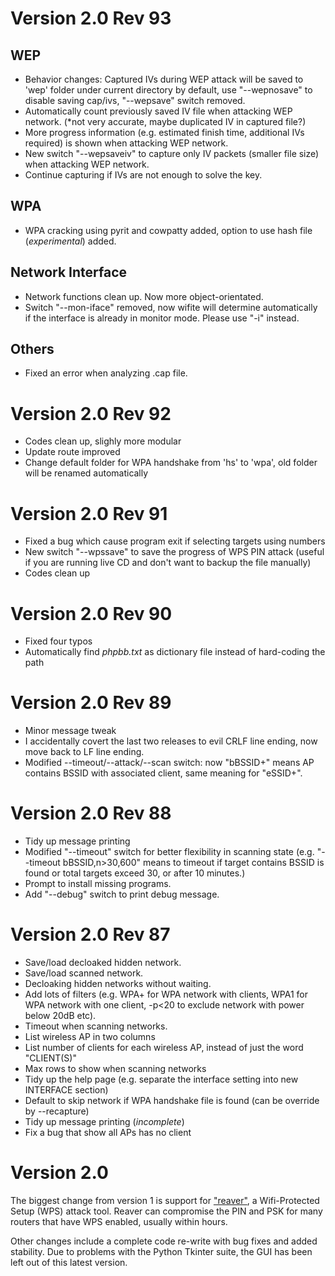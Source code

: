 # Version 2.0 Rev 93 #
## WEP ##
- Behavior changes: Captured IVs during WEP attack will be saved to 'wep' folder under current directory by default, use "--wepnosave" to disable saving cap/ivs, "--wepsave" switch removed.
- Automatically count previously saved IV file when attacking WEP network. (*not very accurate, maybe duplicated IV in captured file?)
- More progress information (e.g. estimated finish time, additional IVs required) is shown when attacking WEP network.
- New switch "--wepsaveiv" to capture only IV packets (smaller file size) when attacking WEP network.
- Continue capturing if IVs are not enough to solve the key.

## WPA ##
- WPA cracking using pyrit and cowpatty added, option to use hash file (*experimental*) added.

## Network Interface ##
- Network functions clean up. Now more object-orientated.
- Switch "--mon-iface" removed, now wifite will determine automatically if the interface is already in monitor mode. Please use "-i" instead. 

## Others ##
- Fixed an error when analyzing .cap file.

# Version 2.0 Rev 92 #
- Codes clean up, slighly more modular
- Update route improved
- Change default folder for WPA handshake from 'hs' to 'wpa', old folder will be renamed automatically

# Version 2.0 Rev 91 #
- Fixed a bug which cause program exit if selecting targets using numbers
- New switch "--wpssave" to save the progress of WPS PIN attack (useful if you are running live CD and don't want to backup the file manually)
- Codes clean up

# Version 2.0 Rev 90 #
- Fixed four typos
- Automatically find *phpbb.txt* as dictionary file instead of hard-coding the path

# Version 2.0 Rev 89 #
- Minor message tweak
- I accidentally covert the last two releases to evil CRLF line ending, now move back to LF line ending.
- Modified --timeout/--attack/--scan switch: now "bBSSID+" means AP contains BSSID with associated client, same meaning for "eSSID+".

# Version 2.0 Rev 88 #
- Tidy up message printing 
- Modified "--timeout" switch for better flexibility in scanning state (e.g. "--timeout bBSSID,n\>30,600" means to timeout if target contains BSSID is found or total targets exceed 30, or after 10 minutes.)
- Prompt to install missing programs.
- Add "--debug" switch to print debug message.

# Version 2.0 Rev 87 #
- Save/load decloaked hidden network.
- Save/load scanned network.
- Decloaking hidden networks without waiting.
- Add lots of filters (e.g. WPA+ for WPA network with clients, WPA1 for WPA network with one client, -p<20 to exclude network with power below 20dB etc).
- Timeout when scanning networks.
- List wireless AP in two columns 
- List number of clients for each wireless AP, instead of just the word "CLIENT(S)"
- Max rows to show when scanning networks
- Tidy up the help page (e.g. separate the interface setting into new INTERFACE section)
- Default to skip network if WPA handshake file is found (can be override by --recapture)
- Tidy up message printing (*incomplete*)
- Fix a bug that show all APs has no client

# Version 2.0 #

The biggest change from version 1 is support for ["reaver"](http://reaver-wps.googlecode.com/), a Wifi-Protected Setup (WPS) attack tool.  Reaver can compromise the PIN and PSK for many routers that have WPS enabled, usually within hours.

Other changes include a complete code re-write with bug fixes and added stability.  Due to problems with the Python Tkinter suite, the GUI has been left out of this latest version.

